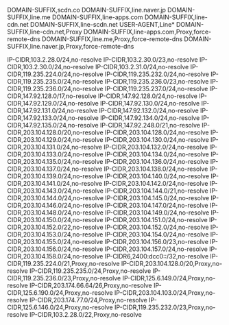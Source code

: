 DOMAIN-SUFFIX,scdn.co
DOMAIN-SUFFIX,line.naver.jp
DOMAIN-SUFFIX,line.me
DOMAIN-SUFFIX,line-apps.com
DOMAIN-SUFFIX,line-cdn.net
DOMAIN-SUFFIX,line-scdn.net
USER-AGENT,Line*
DOMAIN-SUFFIX,line-cdn.net,Proxy
DOMAIN-SUFFIX,line-apps.com,Proxy,force-remote-dns
DOMAIN-SUFFIX,line.me,Proxy,force-remote-dns
DOMAIN-SUFFIX,line.naver.jp,Proxy,force-remote-dns

IP-CIDR,103.2.28.0/24,no-resolve
IP-CIDR,103.2.30.0/23,no-resolve
IP-CIDR,103.2.30.0/24,no-resolve
IP-CIDR,103.2.31.0/24,no-resolve
IP-CIDR,119.235.224.0/24,no-resolve
IP-CIDR,119.235.232.0/24,no-resolve
IP-CIDR,119.235.235.0/24,no-resolve
IP-CIDR,119.235.236.0/23,no-resolve
IP-CIDR,119.235.236.0/24,no-resolve
IP-CIDR,119.235.237.0/24,no-resolve
IP-CIDR,147.92.128.0/17,no-resolve
IP-CIDR,147.92.128.0/24,no-resolve
IP-CIDR,147.92.129.0/24,no-resolve
IP-CIDR,147.92.130.0/24,no-resolve
IP-CIDR,147.92.131.0/24,no-resolve
IP-CIDR,147.92.132.0/24,no-resolve
IP-CIDR,147.92.133.0/24,no-resolve
IP-CIDR,147.92.134.0/24,no-resolve
IP-CIDR,147.92.135.0/24,no-resolve
IP-CIDR,147.92.248.0/21,no-resolve
IP-CIDR,203.104.128.0/20,no-resolve
IP-CIDR,203.104.128.0/24,no-resolve
IP-CIDR,203.104.129.0/24,no-resolve
IP-CIDR,203.104.130.0/24,no-resolve
IP-CIDR,203.104.131.0/24,no-resolve
IP-CIDR,203.104.132.0/24,no-resolve
IP-CIDR,203.104.133.0/24,no-resolve
IP-CIDR,203.104.134.0/24,no-resolve
IP-CIDR,203.104.135.0/24,no-resolve
IP-CIDR,203.104.136.0/24,no-resolve
IP-CIDR,203.104.137.0/24,no-resolve
IP-CIDR,203.104.138.0/24,no-resolve
IP-CIDR,203.104.139.0/24,no-resolve
IP-CIDR,203.104.140.0/24,no-resolve
IP-CIDR,203.104.141.0/24,no-resolve
IP-CIDR,203.104.142.0/24,no-resolve
IP-CIDR,203.104.143.0/24,no-resolve
IP-CIDR,203.104.144.0/21,no-resolve
IP-CIDR,203.104.144.0/24,no-resolve
IP-CIDR,203.104.145.0/24,no-resolve
IP-CIDR,203.104.146.0/24,no-resolve
IP-CIDR,203.104.147.0/24,no-resolve
IP-CIDR,203.104.148.0/24,no-resolve
IP-CIDR,203.104.149.0/24,no-resolve
IP-CIDR,203.104.150.0/24,no-resolve
IP-CIDR,203.104.151.0/24,no-resolve
IP-CIDR,203.104.152.0/22,no-resolve
IP-CIDR,203.104.152.0/24,no-resolve
IP-CIDR,203.104.153.0/24,no-resolve
IP-CIDR,203.104.154.0/24,no-resolve
IP-CIDR,203.104.155.0/24,no-resolve
IP-CIDR,203.104.156.0/23,no-resolve
IP-CIDR,203.104.156.0/24,no-resolve
IP-CIDR,203.104.157.0/24,no-resolve
IP-CIDR,203.104.158.0/24,no-resolve
IP-CIDR6,2400:dcc0::/32,no-resolve
IP-CIDR,119.235.224.0/21,Proxy,no-resolve
IP-CIDR,203.104.128.0/20,Proxy,no-resolve
IP-CIDR,119.235.235.0/24,Proxy,no-resolve
IP-CIDR,119.235.236.0/23,Proxy,no-resolve
IP-CIDR,125.6.149.0/24,Proxy,no-resolve
IP-CIDR,203.174.66.64/26,Proxy,no-resolve
IP-CIDR,125.6.190.0/24,Proxy,no-resolve
IP-CIDR,203.104.103.0/24,Proxy,no-resolve
IP-CIDR,203.174.77.0/24,Proxy,no-resolve
IP-CIDR,125.6.146.0/24,Proxy,no-resolve
IP-CIDR,119.235.232.0/23,Proxy,no-resolve
IP-CIDR,103.2.28.0/22,Proxy,no-resolve
